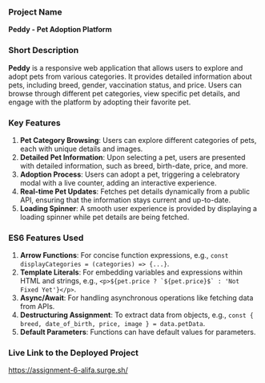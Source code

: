 ### Project Name
**Peddy - Pet Adoption Platform**

### Short Description
**Peddy** is a responsive web application that allows users to explore and adopt pets from various categories. It provides detailed information about pets, including breed, gender, vaccination status, and price. Users can browse through different pet categories, view specific pet details, and engage with the platform by adopting their favorite pet.

### Key Features
1. **Pet Category Browsing**: Users can explore different categories of pets, each with unique details and images.
2. **Detailed Pet Information**: Upon selecting a pet, users are presented with detailed information, such as breed, birth-date, price, and more.
3. **Adoption Process**: Users can adopt a pet, triggering a celebratory modal with a live counter, adding an interactive experience.
4. **Real-time Pet Updates**: Fetches pet details dynamically from a public API, ensuring that the information stays current and up-to-date.
5. **Loading Spinner**: A smooth user experience is provided by displaying a loading spinner while pet details are being fetched.

### ES6 Features Used
1. **Arrow Functions**: For concise function expressions, e.g., `const displayCategories = (categories) => {...}`.
2. **Template Literals**: For embedding variables and expressions within HTML and strings, e.g., ``<p>${pet.price ? `${pet.price}$` : 'Not Fixed Yet'}</p>``.
3. **Async/Await**: For handling asynchronous operations like fetching data from APIs.
4. **Destructuring Assignment**: To extract data from objects, e.g., `const { breed, date_of_birth, price, image } = data.petData`.
5. **Default Parameters**: Functions can have default values for parameters.

### Live Link to the Deployed Project
https://assignment-6-alifa.surge.sh/